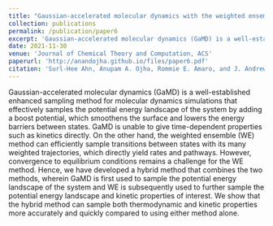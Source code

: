 ```yaml
---
title: "Gaussian-accelerated molecular dynamics with the weighted ensemble method: A hybrid method improves thermodynamic and kinetic sampling"
collection: publications
permalink: /publication/paper6
excerpt: 'Gaussian-accelerated molecular dynamics (GaMD) is a well-established enhanced sampling method for molecular dynamics simulations that effectively samples the potential energy landscape of the system by adding a boost potential, which smoothens the surface and lowers the energy barriers between states. GaMD is unable to give time-dependent properties such as kinetics directly. On the other hand, the weighted ensemble (WE) method can efficiently sample transitions between states with its many weighted trajectories, which directly yield rates and pathways. However, convergence to equilibrium conditions remains a challenge for the WE method. Hence, we have developed a hybrid method that combines the two methods, wherein GaMD is first used to sample the potential energy landscape of the system and WE is subsequently used to further sample the potential energy landscape and kinetic properties of interest. We show that the hybrid method can sample both thermodynamic and kinetic properties more accurately and quickly compared to using either method alone.'
date: 2021-11-30
venue: 'Journal of Chemical Theory and Computation, ACS'
paperurl: 'http://anandojha.github.io/files/paper6.pdf'
citation: 'Surl-Hee Ahn, Anupam A. Ojha, Rommie E. Amaro, and J. Andrew McCammon. "Gaussian-accelerated molecular dynamics with the weighted ensemble method: A hybrid method improves thermodynamic and kinetic sampling." Journal of chemical theory and computation 17, no. 12 (2021): 7938-7951.'
---
```


Gaussian-accelerated molecular dynamics (GaMD) is a well-established enhanced sampling method for molecular dynamics simulations that effectively samples the potential energy landscape of the system by adding a boost potential, which smoothens the surface and lowers the energy barriers between states. GaMD is unable to give time-dependent properties such as kinetics directly. On the other hand, the weighted ensemble (WE) method can efficiently sample transitions between states with its many weighted trajectories, which directly yield rates and pathways. However, convergence to equilibrium conditions remains a challenge for the WE method. Hence, we have developed a hybrid method that combines the two methods, wherein GaMD is first used to sample the potential energy landscape of the system and WE is subsequently used to further sample the potential energy landscape and kinetic properties of interest. We show that the hybrid method can sample both thermodynamic and kinetic properties more accurately and quickly compared to using either method alone.
